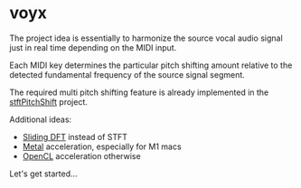 # voyx

The project idea is essentially to harmonize the source vocal audio signal just in real time depending on the MIDI input.

Each MIDI key determines the particular pitch shifting amount relative to the detected fundamental frequency of the source signal segment.

The required multi pitch shifting feature is already implemented in the [stftPitchShift](https://github.com/jurihock/stftPitchShift) project.

Additional ideas:

* [Sliding DFT](https://quod.lib.umich.edu/cgi/p/pod/dod-idx/sliding-is-smoother-than-jumping.pdf?c=icmc;idno=bbp2372.2005.086;format=pdf) instead of STFT
* [Metal](https://developer.apple.com/metal/cpp) acceleration, especially for M1 macs
* [OpenCL](https://github.com/KhronosGroup/OpenCL-CLHPP) acceleration otherwise

Let's get started...
